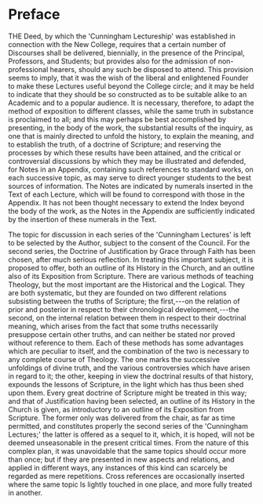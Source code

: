 # Preface

THE Deed, by which the \'Cunningham Lectureship\' was established in connection with the New College, requires that a certain number of Discourses shall be delivered, biennially, in the presence of the Principal, Professors, and Students; but provides also for the admission of non-professional hearers, should any such be disposed to attend. This provision seems to imply, that it was the wish of the liberal and enlightened Founder to make these Lectures useful beyond the College circle; and it may be held to indicate that they should be so constructed as to be suitable alike to an Academic and to a popular audience. It is necessary, therefore, to adapt the method of exposition to different classes, while the same truth in substance is proclaimed to all; and this may perhaps be best accomplished by presenting, in the body of the work, the substantial results of the inquiry, as one that is mainly directed to unfold the history, to explain the meaning, and to establish the truth, of a doctrine of Scripture; and reserving the processes by which these results have been attained, and the critical or controversial discussions by which they may be illustrated and defended, for Notes in an Appendix, containing such references to standard works, on each successive topic, as may serve to direct younger students to the best sources of information. The Notes are indicated by numerals inserted in the Text of each Lecture, which will be found to correspond with those in the Appendix. It has not been thought necessary to extend the Index beyond the body of the work, as the Notes in the Appendix are sufficiently indicated by the insertion of these numerals in the Text.

The topic for discussion in each series of the \'Cunningham Lectures\' is left to be selected by the Author, subject to the consent of the Council. For the second series, the Doctrine of Justification by Grace through Faith has been chosen, after much serious reflection. In treating this important subject, it is proposed to offer, both an outline of its History in the Church, and an outline also of its Exposition from Scripture. There are various methods of teaching Theology, but the most important are the Historical and the Logical. They are both systematic, but they are founded on two different relations subsisting between the truths of Scripture; the first,---on the relation of prior and posterior in respect to their chronological development,---the second, on the internal relation between them in respect to their doctrinal meaning, which arises from the fact that some truths necessarily presuppose certain other truths, and can neither be stated nor proved without reference to them. Each of these methods has some advantages which are peculiar to itself, and the combination of the two is necessary to any complete course of Theology. The one marks the successive unfoldings of divine truth, and the various controversies which have arisen in regard to it; the other, keeping in view the doctrinal results of that history, expounds the lessons of Scripture, in the light which has thus been shed upon them. Every great doctrine of Scripture might be treated in this way; and that of Justification having been selected, an outline of its History in the Church is given, as introductory to an outline of its Exposition from Scripture. The former only was delivered from the chair, as far as time permitted, and constitutes properly the second series of the \'Cunningham Lectures;\' the latter is offered as a sequel to it, which, it is hoped, will not be deemed unseasonable in the present critical times. From the nature of this complex plan, it was unavoidable that the same topics should occur more than once; but if they are presented in new aspects and relations, and applied in different ways, any instances of this kind can scarcely be regarded as mere repetitions. Cross references are occasionally inserted where the same topic Is lightly touched in one place, and more fully treated in another.